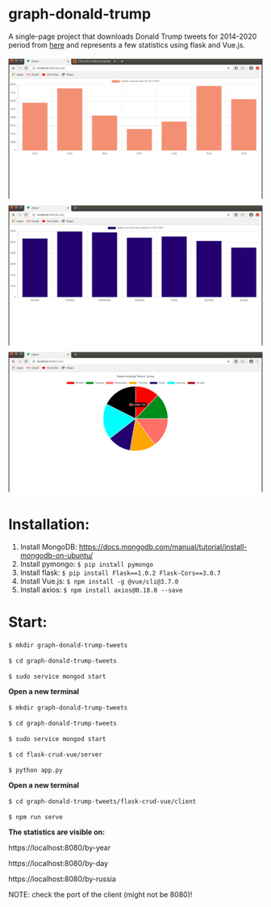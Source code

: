 # graph-donald-trump
A single-page project that downloads Donald Trump tweets for 2014-2020 period from [here](http://trumptwitterarchive.com/) and represents a few statistics using flask and Vue.js.

![outlook](tweets-by-year.png) ![outlook](tweets-by-day.png) ![outlook](tweets-containing-russia-by-day.png)


# Installation:

1. Install MongoDB: https://docs.mongodb.com/manual/tutorial/install-mongodb-on-ubuntu/
2. Install pymongo: `$ pip install pymongo`
3. Install flask: `$ pip install Flask==1.0.2 Flask-Cors==3.0.7`
4. Install Vue.js: `$ npm install -g @vue/cli@3.7.0`
5. Install axios: `$ npm install axios@0.18.0 --save`

# Start:

`$ mkdir graph-donald-trump-tweets`

`$ cd graph-donald-trump-tweets`

`$ sudo service mongod start`

**Open a new terminal**

`$ mkdir graph-donald-trump-tweets`

`$ cd graph-donald-trump-tweets`

`$ sudo service mongod start`

`$ cd flask-crud-vue/server`

`$ python app.py`

**Open a new terminal**

`$ cd graph-donald-trump-tweets/flask-crud-vue/client`

`$ npm run serve`

**The statistics are visible on:**

https://localhost:8080/by-year

https://localhost:8080/by-day

https://localhost:8080/by-russia

NOTE: check the port of the client (might not be 8080)!
